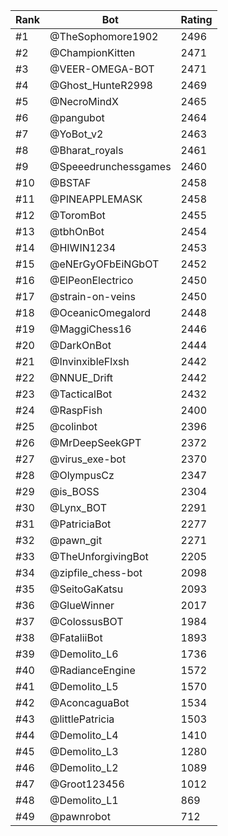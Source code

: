 Rank|Bot|Rating
---|---|---
#1|@TheSophomore1902|2496
#2|@ChampionKitten|2471
#3|@VEER-OMEGA-BOT|2471
#4|@Ghost_HunteR2998|2469
#5|@NecroMindX|2465
#6|@pangubot|2464
#7|@YoBot_v2|2463
#8|@Bharat_royals|2461
#9|@Speeedrunchessgames|2460
#10|@BSTAF|2458
#11|@PINEAPPLEMASK|2458
#12|@ToromBot|2455
#13|@tbhOnBot|2454
#14|@HIWIN1234|2453
#15|@eNErGyOFbEiNGbOT|2452
#16|@ElPeonElectrico|2450
#17|@strain-on-veins|2450
#18|@OceanicOmegalord|2448
#19|@MaggiChess16|2446
#20|@DarkOnBot|2444
#21|@InvinxibleFlxsh|2442
#22|@NNUE_Drift|2442
#23|@TacticalBot|2432
#24|@RaspFish|2400
#25|@colinbot|2396
#26|@MrDeepSeekGPT|2372
#27|@virus_exe-bot|2370
#28|@OlympusCz|2347
#29|@is_BOSS|2304
#30|@Lynx_BOT|2291
#31|@PatriciaBot|2277
#32|@pawn_git|2271
#33|@TheUnforgivingBot|2205
#34|@zipfile_chess-bot|2098
#35|@SeitoGaKatsu|2093
#36|@GlueWinner|2017
#37|@ColossusBOT|1984
#38|@FataliiBot|1893
#39|@Demolito_L6|1736
#40|@RadianceEngine|1572
#41|@Demolito_L5|1570
#42|@AconcaguaBot|1534
#43|@littlePatricia|1503
#44|@Demolito_L4|1410
#45|@Demolito_L3|1280
#46|@Demolito_L2|1089
#47|@Groot123456|1012
#48|@Demolito_L1|869
#49|@pawnrobot|712
